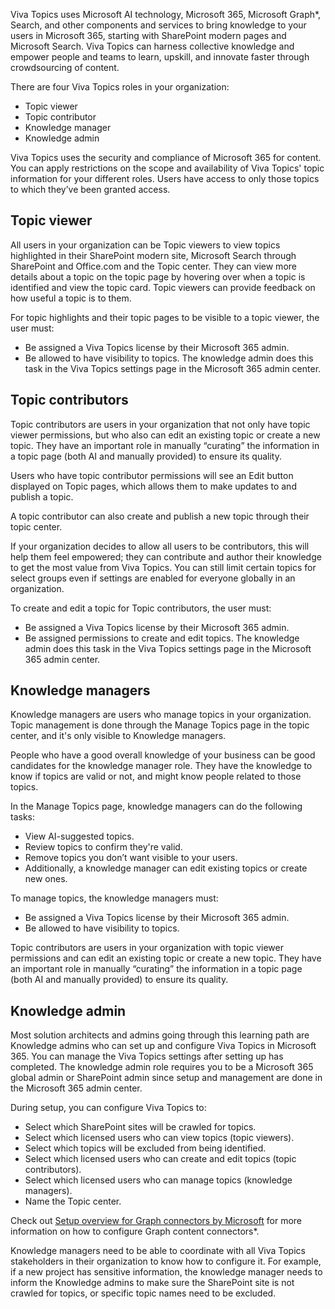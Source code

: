 Viva Topics uses Microsoft AI technology, Microsoft 365, Microsoft Graph*, Search, and other components and services to bring knowledge to your users in Microsoft 365, starting with SharePoint modern pages and Microsoft Search. Viva Topics can harness collective knowledge and empower people and teams to learn, upskill, and innovate faster through crowdsourcing of content. 

There are four Viva Topics roles in your organization: 

- Topic viewer 
- Topic contributor 
- Knowledge manager 
- Knowledge admin 

Viva Topics uses the security and compliance of Microsoft 365 for content. You can apply restrictions on the scope and availability of Viva Topics' topic information for your different roles. Users have access to only those topics to which they’ve been granted access.  

## Topic viewer 
All users in your organization can be Topic viewers to view topics highlighted in their SharePoint modern site, Microsoft Search through SharePoint and Office.com and the Topic center. They can view more details about a topic on the topic page by hovering over when a topic is identified and view the topic card. Topic viewers can provide feedback on how useful a topic is to them. 

For topic highlights and their topic pages to be visible to a topic viewer, the user must: 

- Be assigned a Viva Topics license by their Microsoft 365 admin. 
- Be allowed to have visibility to topics. The knowledge admin does this task in the Viva Topics settings page in the Microsoft 365 admin center. 

## Topic contributors 
Topic contributors are users in your organization that not only have topic viewer permissions, but who also can edit an existing topic or create a new topic. They have an important role in manually “curating” the information in a topic page (both AI and manually provided) to ensure its quality. 

Users who have topic contributor permissions will see an Edit button displayed on Topic pages, which allows them to make updates to and publish a topic. 

A topic contributor can also create and publish a new topic through their topic center. 

If your organization decides to allow all users to be contributors, this will help them feel empowered; they can contribute and author their knowledge to get the most value from Viva Topics. You can still limit certain topics for select groups even if settings are enabled for everyone globally in an organization.  

To create and edit a topic for Topic contributors, the user must: 
- Be assigned a Viva Topics license by their Microsoft 365 admin. 
- Be assigned permissions to create and edit topics. The knowledge admin does this task in the Viva Topics settings page in the Microsoft 365 admin center. 

## Knowledge managers 
Knowledge managers are users who manage topics in your organization. Topic management is done through the Manage Topics page in the topic center, and it's only visible to Knowledge managers. 

People who have a good overall knowledge of your business can be good candidates for the knowledge manager role. They have the knowledge to know if topics are valid or not, and might know people related to those topics. 

In the Manage Topics page, knowledge managers can do the following tasks: 
- View AI-suggested topics. 
- Review topics to confirm they're valid. 
- Remove topics you don’t want visible to your users. 
- Additionally, a knowledge manager can edit existing topics or create new ones. 

To manage topics, the knowledge managers must: 

- Be assigned a Viva Topics license by their Microsoft 365 admin. 
- Be allowed to have visibility to topics.  

Topic contributors are users in your organization with topic viewer permissions and can edit an existing topic or create a new topic. They have an important role in manually “curating” the information in a topic page (both AI and manually provided) to ensure its quality. 

## Knowledge admin 
Most solution architects and admins going through this learning path are Knowledge admins who can set up and configure Viva Topics in Microsoft 365. You can manage the Viva Topics settings after setting up has completed. The knowledge admin role requires you to be a Microsoft 365 global admin or SharePoint admin since setup and management are done in the Microsoft 365 admin center.  

During setup, you can configure Viva Topics to: 

- Select which SharePoint sites will be crawled for topics. 
- Select which licensed users who can view topics (topic viewers). 
- Select which topics will be excluded from being identified. 
- Select which licensed users who can create and edit topics (topic contributors). 
- Select which licensed users who can manage topics (knowledge managers). 
- Name the Topic center. 

Check out [Setup overview for Graph connectors by Microsoft](/microsoftsearch/configure-connector?azure-portal=true) for more information on how to configure Graph content connectors*.  

Knowledge managers need to be able to coordinate with all Viva Topics stakeholders in their organization to know how to configure it. For example, if a new project has sensitive information, the knowledge manager needs to inform the Knowledge admins to make sure the SharePoint site is not crawled for topics, or specific topic names need to be excluded.
